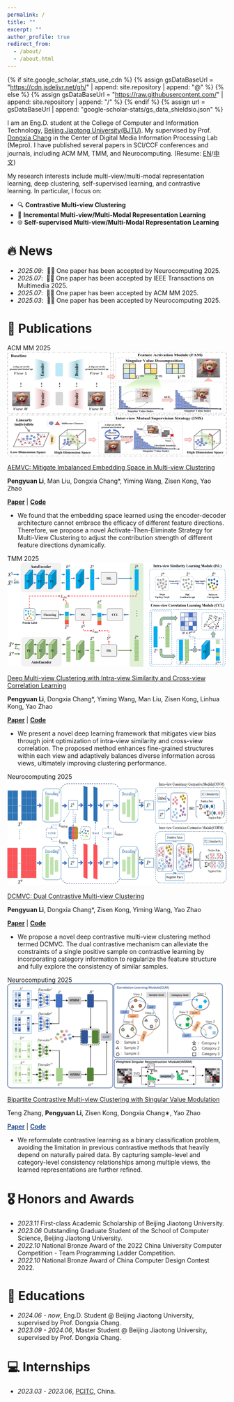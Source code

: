 ```yaml
---
permalink: /
title: ""
excerpt: ""
author_profile: true
redirect_from: 
  - /about/
  - /about.html
---
```


{% if site.google_scholar_stats_use_cdn %}
{% assign gsDataBaseUrl = "https://cdn.jsdelivr.net/gh/" | append: site.repository | append: "@" %}
{% else %}
{% assign gsDataBaseUrl = "https://raw.githubusercontent.com/" | append: site.repository | append: "/" %}
{% endif %}
{% assign url = gsDataBaseUrl | append: "google-scholar-stats/gs_data_shieldsio.json" %}

<span class='anchor' id='about-me'></span>

I am an Eng.D. student at the College of Computer and Information Technology, <a href='https://www.bjtu.edu.cn/'>Beijing Jiaotong University(BJTU)</a>. My supervised by Prof. <a href='https://faculty.bjtu.edu.cn/8516/'>Dongxia Chang</a> in the Center of Digital Media Information Processing Lab (Mepro). I have published several papers in SCI/CCF conferences and journals, including ACM MM, TMM, and Neurocomputing. (Resume: <a href='images/english.pdf'>EN</a>/<a href="images/chinese.pdf">中文</a>)

My research interests include multi-view/multi-modal representation learning, deep clustering, self-supervised learning, and contrastive learning. In particular, I focus on:
- 🔍 **Contrastive Multi-view Clustering**
- 🧠 **Incremental Multi-view/Multi-Modal Representation Learning**
- 🌐 **Self-supervised Multi-view/Multi-Modal Representation Learning**


# 🔥 News
- *2025.09*: &nbsp;🎉🎉 One paper has been accepted by Neurocomputing 2025. 
- *2025.07*: &nbsp;🎉🎉 One paper has been accepted by IEEE Transactions on Multimedia 2025. 
- *2025.07*: &nbsp;🎉🎉 One paper has been accepted by ACM MM 2025. 
- *2025.03*: &nbsp;🎉🎉 One paper has been accepted by Neurocomputing 2025. 

# 📝 Publications 
<div class='paper-box'><div class='paper-box-image'><div><div class="badge">ACM MM 2025</div><img src='images/AEMVC.png' alt="sym" width="100%" style="height: 240px;"></div></div>
<div class='paper-box-text' markdown="1">

[AEMVC: Mitigate Imbalanced Embedding Space in Multi-view Clustering](#)

**Pengyuan Li**, Man Liu, Dongxia Chang*, Yiming Wang, Zisen Kong, Yao Zhao

[**Paper**](#) | [**Code**](https://github.com/Lummer-Li/AEMVC) 
<strong><span class='show_paper_citations' data='DhtAFkwAAAAJ:ALROH1vI_8AC'></span></strong>
- We found that the embedding space learned using the encoder-decoder architecture cannot embrace the efficacy of different feature directions. Therefore, we propose a novel Activate-Then-Eliminate Strategy for Multi-View Clustering to adjust the contribution strength of different feature directions dynamically.
</div>
</div>



<div class='paper-box'><div class='paper-box-image'><div><div class="badge">TMM 2025</div><img src='images/MISCC.png' alt="sym" width="100%" style="height: 240px;"></div></div>
<div class='paper-box-text' markdown="1">

[Deep Multi-view Clustering with Intra-view Similarity and Cross-view Correlation Learning](#)

**Pengyuan Li**, Dongxia Chang*, Yiming Wang, Man Liu, Zisen Kong, Linhua Kong, Yao Zhao

[**Paper**](#) | [**Code**](https://github.com/Lummer-Li/MISCC) 
<strong><span class='show_paper_citations' data='DhtAFkwAAAAJ:ALROH1vI_8AC'></span></strong>
- We present a novel deep learning framework that mitigates view bias through joint optimization of intra-view similarity and cross-view correlation. The proposed method enhances fine-grained structures within each view and adaptively balances diverse information across views, ultimately improving clustering performance.
</div>
</div>


<div class='paper-box'><div class='paper-box-image'><div><div class="badge">Neurocomputing 2025</div><img src='images/DCMVC.jpg' alt="sym" width="100%" style="height: 240px;"></div></div>
<div class='paper-box-text' markdown="1">

[DCMVC: Dual Contrastive Multi-view Clustering](https://www.sciencedirect.com/science/article/abs/pii/S0925231225005612)

**Pengyuan Li**, Dongxia Chang*, Zisen Kong, Yiming Wang, Yao Zhao

[**Paper**](https://www.sciencedirect.com/science/article/abs/pii/S0925231225005612) | [**Code**](https://github.com/Lummer-Li/DCMVC) 
<strong><span class='show_paper_citations' data='DhtAFkwAAAAJ:ALROH1vI_8AC'></span></strong>
- We propose a novel deep contrastive multi-view clustering method termed DCMVC. The dual contrastive mechanism can alleviate the constraints of a single positive sample on contrastive learning by incorporating category information to regularize the feature structure and fully explore the consistency of similar samples.
</div>
</div>




<div class='paper-box'><div class='paper-box-image'><div><div class="badge">Neurocomputing 2025</div><img src='images/BCMVC.jpg' alt="sym" width="100%" style="height: 240px;"></div></div>
<div class='paper-box-text' markdown="1">

[Bipartite Contrastive Multi-view Clustering with Singular Value Modulation](https://www.sciencedirect.com/science/article/abs/pii/S0925231225022003)

Teng Zhang, **Pengyuan Li**, Zisen Kong, Dongxia Chang∗, Yao Zhao

<a href='https://www.sciencedirect.com/science/article/abs/pii/S0925231225022003' style='color: #224b8d; font-size: 1em; font-weight: bolder; text-decoration: underline;'>Paper</a> | <a href='https://github.com/zhangt-make/BCMVC' style='color: #224b8d; font-size: 1em; font-weight: bolder; text-decoration: underline;'>Code</a> 
<strong><span class='show_paper_citations' data='DhtAFkwAAAAJ:ALROH1vI_8AC'></span></strong>
- We reformulate contrastive learning as a binary classification problem, avoiding the limitation in previous contrastive methods that heavily depend on naturally paired data. By capturing sample-level and category-level consistency relationships among multiple views, the learned representations are further refined.
</div>
</div>








# 🎖 Honors and Awards
- *2023.11* First-class Academic Scholarship of Beijing Jiaotong University. 
- *2023.06* Outstanding Graduate Student of the School of Computer Science, Beijing Jiaotong University.
- *2022.10* National Bronze Award of the 2022 China University Computer Competition - Team Programming Ladder Competition.
- *2022.10* National Bronze Award of China Computer Design Contest 2022.


# 📖 Educations
- *2024.06 - now*, Eng.D. Student @ Beijing Jiaotong University, supervised by Prof. Dongxia Chang.
- *2023.09 - 2024.06*, Master Student @ Beijing Jiaotong University, supervised by Prof. Dongxia Chang.

# 💻 Internships
- *2023.03 - 2023.06*, [PCITC](http://www.pcitc.com/), China.

